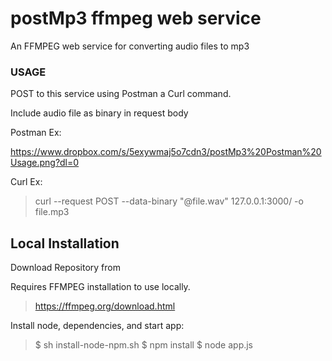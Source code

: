 # postMp3 ffmpeg web service

An FFMPEG web service for converting audio files to mp3

### USAGE

POST to this service using Postman a Curl command.

Include audio file as binary in request body 

Postman Ex: 

https://www.dropbox.com/s/5exywmaj5o7cdn3/postMp3%20Postman%20Usage.png?dl=0

Curl Ex:

> curl --request POST --data-binary "@file.wav"  127.0.0.1:3000/ -o file.mp3

## Local Installation

Download Repository from 

Requires FFMPEG installation to use locally.

> https://ffmpeg.org/download.html

Install node, dependencies, and start app:

> $ sh install-node-npm.sh
> $ npm install
> $ node app.js


